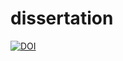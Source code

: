 dissertation
============

[![DOI](https://zenodo.org/badge/5757/claytontstanley/dissertation.png)](http://dx.doi.org/10.5281/zenodo.11443)
